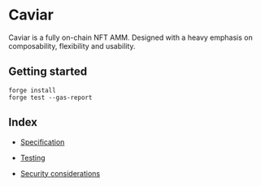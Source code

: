 # Caviar

Caviar is a fully on-chain NFT AMM.
Designed with a heavy emphasis on composability, flexibility and usability.

## Getting started

```
forge install
forge test --gas-report
```

## Index

- [Specification](./docs/SPECIFICATION.md)

- [Testing](./docs/TESTING.md)

- [Security considerations](./docs/SECURITY.md)
